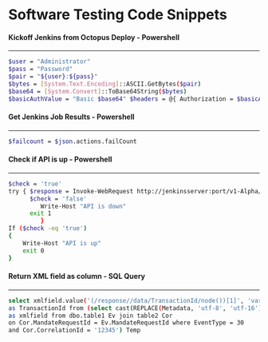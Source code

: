 Software Testing Code Snippets
==========================



#### <i class="icon-pencil"></i> Kickoff Jenkins from Octopus Deploy - Powershell
----------
```sh
$user = "Administrator" 
$pass = "Password" 
$pair = "${user}:${pass}" 
$bytes = [System.Text.Encoding]::ASCII.GetBytes($pair) 
$base64 = [System.Convert]::ToBase64String($bytes) 
$basicAuthValue = "Basic $base64" $headers = @{ Authorization = $basicAuthValue } Invoke-WebRequest -uri "http://jenkinsserver:port/job/myproject/build?token=runmyprojectrun" -Headers $headers
```


#### <i class="icon-pencil"></i> Get Jenkins Job Results - Powershell
----------
```sh
$failcount = $json.actions.failCount
```


#### <i class="icon-pencil"></i> Check if API is up - Powershell
----------
```sh
$check = 'true'
try { $response = Invoke-WebRequest http://jenkinsserver:port/v1-Alpha/api/Get/Creditors } catch {
      $check = 'false'
         Write-Host "API is down" 
      exit 1
         }
If ($check -eq 'true')
{
    Write-Host "API is up"
    exit 0
} 
```


#### <i class="icon-pencil"></i> Return XML field as column - SQL Query
----------
```sh
select xmlfield.value('(/response//data/TransactionId/node())[1]', 'varchar(50)') 
as TransactionId from (select cast(REPLACE(Metadata, 'utf-8', 'utf-16') as xml) 
as xmlfield from dbo.table1 Ev join table2 Cor 
on Cor.MandateRequestId = Ev.MandateRequestId where EventType = 30 
and Cor.CorrelationId = '12345') Temp
```
